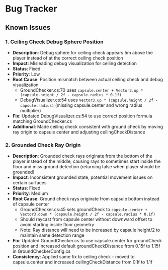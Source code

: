 # Bug Tracker

## Known Issues

### 1. Ceiling Check Debug Sphere Position
- **Description**: Debug sphere for ceiling check appears 5m above the player instead of at the correct ceiling check position
- **Impact**: Misleading debug visualization for ceiling detection
- **Status**: Fixed
- **Priority**: Low
- **Root Cause**: Position mismatch between actual ceiling check and debug visualization
  - GroundChecker.cs:70 uses `capsule.center + Vector3.up * (capsule.height / 2f - capsule.radius * 0.1f)`
  - DebugVisualizer.cs:54 uses `Vector3.up * (capsule.height / 2f - capsule.radius)` (missing capsule.center and wrong radius multiplier)
- **Fix**: Updated DebugVisualizer.cs:54 to use correct position formula matching GroundChecker.cs
- **Additional**: Made ceiling check consistent with ground check by moving ray origin to capsule center and adjusting ceilingCheckDistance

### 2. Grounded Check Ray Origin
- **Description**: Grounded check rays originate from the bottom of the player instead of the middle, causing rays to sometimes start inside the floor and miss ground detection (returning false when player should be grounded)
- **Impact**: Inconsistent grounded state, potential movement issues on certain surfaces
- **Status**: Fixed
- **Priority**: Medium
- **Root Cause**: Ground check rays originate from capsule bottom instead of capsule center
  - GroundChecker.cs:45 sets groundCheck to `capsule.center + Vector3.down * (capsule.height / 2f - capsule.radius * 0.1f)`
  - Should raycast from capsule center without downward offset to avoid starting inside floor geometry
  - Note: Ray distance will need to be increased by capsule height/2 to maintain same detection range
- **Fix**: Updated GroundChecker.cs to use capsule.center for groundCheck position and increased default groundCheckDistance from 0.15f to 1.15f in GroundCheckerConfig.cs
- **Consistency**: Applied same fix to ceiling check - moved to capsule.center and increased ceilingCheckDistance from 0.1f to 1.1f